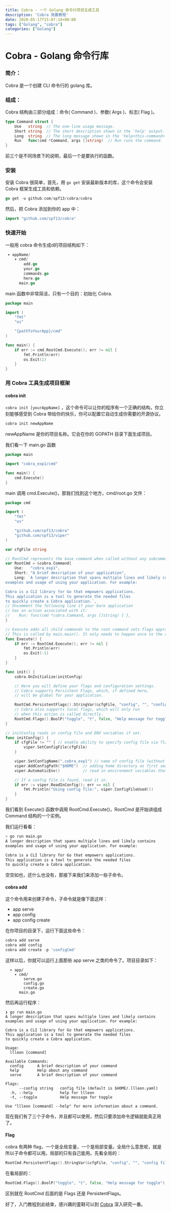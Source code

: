 ```yaml
---
title: Cobra - 一个 Golang 命令行项目生成工具
description: 'Cobra 简要教程'
date: 2020-05-17T15:07:14+00:00
tags: ["Golang", "cobra"]
categories: ["Golang"]
---
```


# Cobra - Golang 命令行库

### 简介：

Cobra 是一个创建 CLI 命令行的 golang 库。

### 组成：

Cobra 结构由三部分组成：命令( Command )、参数( Args )、标志( Flag )。

```go
type Command struct {
    Use   string  // The one-line usage message.
    Short string  // The short description shown in the 'help' output.
    Long  string  // The long message shown in the 'help<this-command>' output.
    Run   func(cmd *Command, args []string)  // Run runs the command.
}
```

前三个是不同场景下的说明，最后一个是要执行的函数。

### 安装

安装 Cobra 很简单，首先，用 `go get` 安装最新版本的库，这个命令会安装 Cobra 框架生成工具和依赖。

```go
go get -u github.com/spf13/cobra/cobra
```

然后，把 Cobra 添加到你的 app 中：

```go
import "github.com/spf13/cobra"
```

### 快速开始

一般用 cobra 命令生成d的项目结构如下：

```go
 ▾ appName/
    ▾ cmd/
        add.go
        your.go
        commands.go
        here.go
      main.go
```

main 函数中非常简洁，只有一个目的：初始化 Cobra.

```go
package main

import (
	"fmt"
	"os"

	"{pathToYourApp}/cmd"
)

func main() {
	if err := cmd.RootCmd.Execute(); err != nil {
		fmt.Println(err)
		os.Exit(1)
	}
}
```

### 用 Cobra 工具生成项目框架

#### cobra init

`cobra init [yourAppName]` ，这个命令可以让你的程序有一个正确的结构，你立刻能够感受到 Cobra 带给你的快乐，你可以配置它自动生成你需要的开源协议。

```go
cobra init newAppName
```

newAppName 是你的项目名称。它会在你的 GOPATH 目录下面生成项目。

我们看一下 main.go 函数

```go
package main

import "cobra_exp1/cmd"

func main() {
    cmd.Execute()
}
```

main 调用 cmd.Execute()，那我们找到这个地方，cmd/root.go 文件：

```go
package cmd

import (
    "fmt"
    "os"

    "github.com/spf13/cobra"
    "github.com/spf13/viper"
)

var cfgFile string

// RootCmd represents the base command when called without any subcommands
var RootCmd = &cobra.Command{
    Use:   "cobra_exp1",
    Short: "A brief description of your application",
    Long: `A longer description that spans multiple lines and likely contains
examples and usage of using your application. For example:

Cobra is a CLI library for Go that empowers applications.
This application is a tool to generate the needed files
to quickly create a Cobra application.`,
// Uncomment the following line if your bare application
// has an action associated with it:
//    Run: func(cmd *cobra.Command, args []string) { },
}

// Execute adds all child commands to the root command sets flags appropriately.
// This is called by main.main(). It only needs to happen once to the rootCmd.
func Execute() {
    if err := RootCmd.Execute(); err != nil {
        fmt.Println(err)
        os.Exit(-1)
    }
}

func init() {
    cobra.OnInitialize(initConfig)

    // Here you will define your flags and configuration settings.
    // Cobra supports Persistent Flags, which, if defined here,
    // will be global for your application.

    RootCmd.PersistentFlags().StringVar(&cfgFile, "config", "", "config file (default is $HOME/.cobra_exp1.yaml)")
    // Cobra also supports local flags, which will only run
    // when this action is called directly.
    RootCmd.Flags().BoolP("toggle", "t", false, "Help message for toggle")
}

// initConfig reads in config file and ENV variables if set.
func initConfig() {
    if cfgFile != "" { // enable ability to specify config file via flag
        viper.SetConfigFile(cfgFile)
    }

    viper.SetConfigName(".cobra_exp1") // name of config file (without extension)
    viper.AddConfigPath("$HOME")  // adding home directory as first search path
    viper.AutomaticEnv()          // read in environment variables that match

    // If a config file is found, read it in.
    if err := viper.ReadInConfig(); err == nil {
        fmt.Println("Using config file:", viper.ConfigFileUsed())
    }
}
```

我们看到 Execute() 函数中调用 RootCmd.Execute()，RootCmd 是开始讲组成 Command 结构的一个实例。

我们运行看看：

```sh
> go run main.go 
A longer description that spans multiple lines and likely contains
examples and usage of using your application. For example:

Cobra is a CLI library for Go that empowers applications.
This application is a tool to generate the needed files
to quickly create a Cobra application.
```

空空如也，还什么也没有，那接下来我们来添加一些子命令。

#### cobra add

这个命令用来创建子命令，子命令就是像下面这样：

* app serve
* app config
* app config create

在你项目的目录下，运行下面这些命令：

```go
cobra add serve
cobra add config
cobra add create -p 'configCmd'
```

这样以后，你就可以运行上面那些 app serve 之类的命令了。项目目录如下：

```Sh
  ▾ app/
    ▾ cmd/
        serve.go
        config.go
        create.go
      main.go
```

然后再运行程序：

```Sh
❯ go run main.go 
A longer description that spans multiple lines and likely contains
examples and usage of using your application. For example:

Cobra is a CLI library for Go that empowers applications.
This application is a tool to generate the needed files
to quickly create a Cobra application.

Usage:
  llleon [command]

Available Commands:
  config      A brief description of your command
  help        Help about any command
  serve       A brief description of your command

Flags:
      --config string   config file (default is $HOME/.llleon.yaml)
  -h, --help            help for llleon
  -t, --toggle          Help message for toggle

Use "llleon [command] --help" for more information about a command.
```

现在我们有了三个子命令，并且都可以使用，然后只要添加命令逻辑就能真正用了。

#### Flag

cobra 有两种 flag，一个是全局变量，一个是局部变量。全局什么意思呢，就是所以子命令都可以用。局部的只有自己能用。先看全局的：

```go
RootCmd.PersistentFlags().StringVar(&cfgFile, "config", "", "config file (default is $HOME/.cobra_exp1.yaml)")
```

在看局部的：

```go
RootCmd.Flags().BoolP("toggle", "t", false, "Help message for toggle")
```

区别就在 RootCmd 后面的是 Flags 还是 PersistentFlags。

好了，入门教程到此结束，感兴趣的童鞋可以到 [Cobra](https://github.com/spf13/cobra) 深入研究一番。